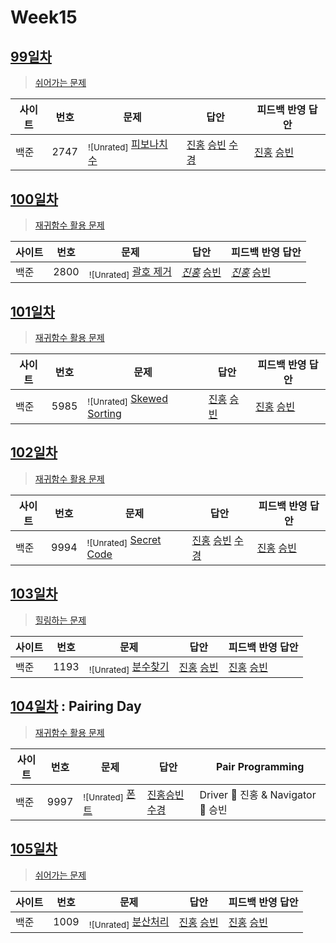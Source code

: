 # Week15

## [99일차](Day99)

> [쉬어가는 문제](https://www.acmicpc.net/group/workbook/view/9797/32477)

| 사이트 | 번호 | 문제                                                | 답안                                                                                                                                                    | 피드백 반영 답안                                                 |
| ------ | ---- | --------------------------------------------------- | ------------------------------------------------------------------------------------------------------------------------------------------------------- | ---------------------------------------------------------------- |
| 백준   | 2747 | <sub>![Unrated]</sub> [피보나치 수](https://www.acmicpc.net/problem/2747) | [진홍](Day99/boj2747_kjh.java) [승빈](Day99/boj2747_wsb.java) [수경](https://github.com/sukyeongh/Algorithm/blob/master/2021_05/20210502/bj2747_hsk.js) | [진홍](Day99/boj2747_kjh_fb.java) [승빈](Day99/boj2747_wsb.java) |

## [100일차](Day100)

> [재귀함수 활용 문제](https://www.acmicpc.net/group/workbook/view/9797/32517)

| 사이트 | 번호 | 문제                                              | 답안                                                              | 피드백 반영 답안                                                        |
| ------ | ---- | ------------------------------------------------- | ----------------------------------------------------------------- | ----------------------------------------------------------------------- |
| 백준   | 2800 | <sub>![Unrated]</sub> [괄호 제거](https://www.acmicpc.net/problem/2800) | _[진홍](Day100/boj2800_kjh.java)_ [승빈](Day100/boj2800_wsb.java) | _[진홍](Day100/boj2800_kjh_fb.java)_ [승빈](Day100/boj2800_wsb_fb.java) |

## [101일차](Day101)

> [재귀함수 활용 문제](https://www.acmicpc.net/group/workbook/view/9797/32542)

| 사이트 | 번호 | 문제                                                   | 답안                                                            | 피드백 반영 답안                                                   |
| ------ | ---- | ------------------------------------------------------ | --------------------------------------------------------------- | ------------------------------------------------------------------ |
| 백준   | 5985 | <sub>![Unrated]</sub> [Skewed Sorting](https://www.acmicpc.net/problem/5985) | [진홍](Day101/boj5985_kjh.java) [승빈](Day101/boj5985_wsb.java) | [진홍](Day101/boj5985_kjh_fb.java) [승빈](Day101/boj5985_wsb.java) |

## [102일차](Day102)

> [재귀함수 활용 문제](https://www.acmicpc.net/group/workbook/view/9797/32578)

| 사이트 | 번호 | 문제                                                | 답안                                                                                                                                                      | 피드백 반영 답안                                                   |
| ------ | ---- | --------------------------------------------------- | --------------------------------------------------------------------------------------------------------------------------------------------------------- | ------------------------------------------------------------------ |
| 백준   | 9994 | <sub>![Unrated]</sub> [Secret Code](https://www.acmicpc.net/problem/9994) | [진홍](Day102/boj9994_kjh.java) [승빈](Day102/boj9994_wsb.java) [수경](https://github.com/sukyeongh/Algorithm/blob/master/2021_05/20210514/bj9994_hsk.js) | [진홍](Day102/boj9994_kjh_fb.java) [승빈](Day102/boj9994_wsb.java) |

## [103일차](Day103)

> [힐링하는 문제](https://www.acmicpc.net/group/workbook/view/9797/32592)

| 사이트 | 번호 | 문제                                             | 답안                                                            | 피드백 반영 답안                                                |
| ------ | ---- | ------------------------------------------------ | --------------------------------------------------------------- | --------------------------------------------------------------- |
| 백준   | 1193 | <sub>![Unrated]</sub> [분수찾기](https://www.acmicpc.net/problem/1193) | [진홍](Day103/boj1193_kjh.java) [승빈](Day103/boj1193_wsb.java) | [진홍](Day103/boj1193_kjh.java) [승빈](Day103/boj1193_wsb.java) |

## [104일차](Day104) : Pairing Day

> [재귀함수 활용 문제](https://www.acmicpc.net/group/workbook/view/9797/32630)

| 사이트 | 번호 | 문제                                         | 답안                                                                                                                             | Pair Programming                   |
| ------ | ---- | -------------------------------------------- | -------------------------------------------------------------------------------------------------------------------------------- | ---------------------------------- |
| 백준   | 9997 | <sub>![Unrated]</sub> [폰트](https://www.acmicpc.net/problem/9997) | [진홍승빈](Day104/boj9997_kjhwsb.java) [수경](https://github.com/sukyeongh/Algorithm/blob/master/2021_05/20210517/bj9997_hsk.js) | Driver 🚗 진홍 & Navigator 🧭 승빈 |

## [105일차](Day105)

> [쉬어가는 문제](https://www.acmicpc.net/group/workbook/view/9797/32659)

| 사이트 | 번호 | 문제                                             | 답안                                                            | 피드백 반영 답안                                                      |
| ------ | ---- | ------------------------------------------------ | --------------------------------------------------------------- | --------------------------------------------------------------------- |
| 백준   | 1009 | <sub>![Unrated]</sub> [분산처리](https://www.acmicpc.net/problem/1009) | [진홍](Day105/boj1009_kjh.java) [승빈](Day105/boj1009_wsb.java) | [진홍](Day105/boj1009_kjh_fb.java) [승빈](Day105/boj1009_wsb_fb.java) |
